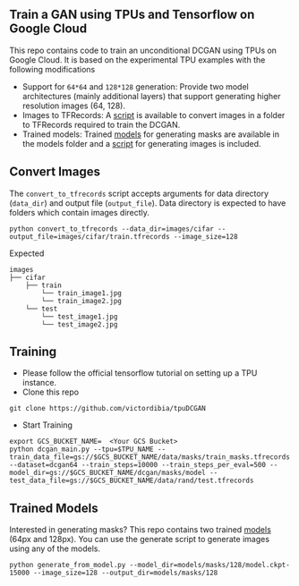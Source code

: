 ## Train a GAN using TPUs and Tensorflow on Google Cloud

This repo contains code to train an unconditional DCGAN using TPUs on Google Cloud. It is based on the experimental TPU examples with the following modifications  

- Support for `64*64` and `128*128` generation: Provide two model architectures (mainly additional layers) that support generating higher resolution images (64, 128).
- Images to TFRecords: A [script](utils/convert_to_tfrecords.py) is available to convert images in a folder to TFRecords required to train the DCGAN.
- Trained models: Trained [models](models) for generating masks are available in the models folder and a [script](generate_from_model.py) for generating images is included.

## Convert Images

The `convert_to_tfrecords` script accepts arguments for data directory (`data_dir`) and output file (`output_file`). Data directory is expected to have folders which contain images directly.

```shell
python convert_to_tfrecords --data_dir=images/cifar --output_file=images/cifar/train.tfrecords --image_size=128
```

Expected
```
images
├── cifar
    ├── train
        └── train_image1.jpg
        └── train_image2.jpg
    └── test
        └── test_image1.jpg
        └── test_image2.jpg
```

## Training

- Please follow the official tensorflow tutorial on setting up a TPU instance. 
- Clone this repo
```shell
git clone https://github.com/victordibia/tpuDCGAN
```
- Start Training
```shell
export GCS_BUCKET_NAME=  <Your GCS Bucket>
python dcgan_main.py --tpu=$TPU_NAME --train_data_file=gs://$GCS_BUCKET_NAME/data/masks/train_masks.tfrecords   --dataset=dcgan64 --train_steps=10000 --train_steps_per_eval=500 --model_dir=gs://$GCS_BUCKET_NAME/dcgan/masks/model --test_data_file=gs://$GCS_BUCKET_NAME/data/rand/test.tfrecords

```

## Trained Models

Interested in generating masks? This repo contains two trained [models](models) (64px and 128px). You can use the generate script to generate images using any of the models.

```
python generate_from_model.py --model_dir=models/masks/128/model.ckpt-15000 --image_size=128 --output_dir=models/masks/128
```